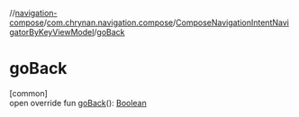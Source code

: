 //[navigation-compose](../../../index.md)/[com.chrynan.navigation.compose](../index.md)/[ComposeNavigationIntentNavigatorByKeyViewModel](index.md)/[goBack](go-back.md)

# goBack

[common]\
open override fun [goBack](go-back.md)(): [Boolean](https://kotlinlang.org/api/latest/jvm/stdlib/kotlin/-boolean/index.html)
